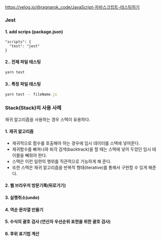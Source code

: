 https://velog.io/@ragnarok_code/JavaScript-자바스크립트-테스팅하기

### Jest

#### 1. add scrips (package.json)

```javscript
"scripts": {
  "test": "jest"
}
```

#### 2.. 전체 파일 테스팅

```javascript
yarn test
```

#### 3.. 특정 파일 테스팅

```javascript
yarn test -- fileName.js
```

### Stack(Stack)의 사용 사례

재귀 알고리즘을 사용하는 경우 스택이 유용하다.

#### 1. 재귀 알고리즘

- 재귀적으로 함수를 호출해야 하는 경우에 임시 데이터를 스택에 넣어준다.
- 재귀함수를 빠져나와 퇴각 검색(backtrack)을 할 때는 스택에 넣어 두었던 임시 테이블을 빼줘야 한다.
- 스택은 이런 일련의 행위를 직관적으로 가능하게 해 준다.
- 또한 스택은 재귀 알고리즘을 반복적 형태(iterative)를 통해서 구현할 수 있게 해준다.

#### 2. 웹 브라우저 방문기록(뒤로가기)

#### 3. 실행취소(undo)

#### 4. 역순 문자열 만들기

#### 5. 수식의 괄호 검사 (연산자 우선순위 표현을 위한 괄호 검사)

#### 6. 후위 표기법 계산
